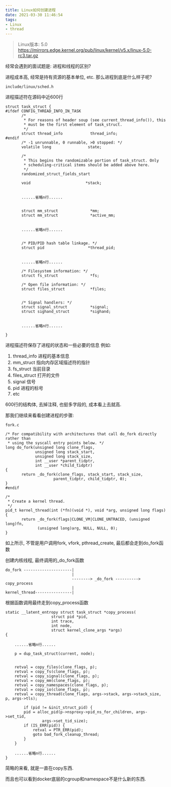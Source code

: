 ```yaml
---
title: Linux如何创建进程
date: 2021-03-30 11:46:54
tags: 
- Linux
- thread
---
```


> Linux版本: 5.0
> https://mirrors.edge.kernel.org/pub/linux/kernel/v5.x/linux-5.0-rc3.tar.gz

经常会遇到的面试题是: 进程和线程的区别?
<!-- more -->
进程成本高, 经常是持有资源的基本单位, etc.
那么进程到底是什么样子呢?


```
include/linux/sched.h
```

进程描述符在源码中近600行
```
struct task_struct {
#ifdef CONFIG_THREAD_INFO_IN_TASK
       /*
        * For reasons of header soup (see current_thread_info()), this
        * must be the first element of task_struct.
        */
       struct thread_info            thread_info;
#endif
       /* -1 unrunnable, 0 runnable, >0 stopped: */
       volatile long                state;

       /*
        * This begins the randomizable portion of task_struct. Only
        * scheduling-critical items should be added above here.
        */
       randomized_struct_fields_start

       void                        *stack;


       ......省略n行......


       struct mm_struct              *mm;
       struct mm_struct              *active_mm;


       ......省略n行......


       /* PID/PID hash table linkage. */
       struct pid                   *thread_pid;


       ......省略n行......

       /* Filesystem information: */
       struct fs_struct              *fs;

       /* Open file information: */
       struct files_struct           *files;


       /* Signal handlers: */
       struct signal_struct          *signal;
       struct sighand_struct         *sighand;

       
       ......省略n行......

}
```

进程描述符保存了进程的状态和一些必要的信息
例如:

1. thread_info 进程的基本信息
2. mm_struct 指向内存区域描述符的指针
3. fs_struct 当前目录
4. files_struct 打开的文件
5. signal 信号
6. pid 进程的标号
7. etc


600行的结构体, 去掉注释, 也挺多字段的, 成本看上去就高.

那我们继续来看看创建进程的步骤:

```
fork.c
```

```
/* For compatibility with architectures that call do_fork directly rather than
 * using the syscall entry points below. */
long do_fork(unsigned long clone_flags,
             unsigned long stack_start,
             unsigned long stack_size,
             int __user *parent_tidptr,
             int __user *child_tidptr)
{
       return _do_fork(clone_flags, stack_start, stack_size,
                     parent_tidptr, child_tidptr, 0);
}
#endif

/*
 * Create a kernel thread.
 */
pid_t kernel_thread(int (*fn)(void *), void *arg, unsigned long flags)
{
       return _do_fork(flags|CLONE_VM|CLONE_UNTRACED, (unsigned long)fn,
              (unsigned long)arg, NULL, NULL, 0);
}
```

如上所示, 不管是用户调用fork, vfork, pthread_create, 最后都会走到do_fork函数

创建内核线程, 最终调用的_do_fork函数


```
do_fork ---------------------|
                             |
                             --------> _do_fork ----------> copy_process
                             |
kernel_thread----------------|
```

根据函数调用最终走到copy_process函数


```
static __latent_entropy struct task_struct *copy_process(
					struct pid *pid,
					int trace,
					int node,
					struct kernel_clone_args *args)
{

    ......省略n行......
    
	p = dup_task_struct(current, node);

    
	retval = copy_files(clone_flags, p);
	retval = copy_fs(clone_flags, p);
	retval = copy_signal(clone_flags, p);
	retval = copy_mm(clone_flags, p);
	retval = copy_namespaces(clone_flags, p);
	retval = copy_io(clone_flags, p);
	retval = copy_thread(clone_flags, args->stack, args->stack_size, p, args->tls);

    	if (pid != &init_struct_pid) {
		pid = alloc_pid(p->nsproxy->pid_ns_for_children, args->set_tid,
				args->set_tid_size);
		if (IS_ERR(pid)) {
			retval = PTR_ERR(pid);
			goto bad_fork_cleanup_thread;
		}
	}
    
    ......省略n行......
}
```

简略的来看, 就是一直在copy东西.

而且也可以看到docker底层的cgroup和namespace不是什么新的东西.